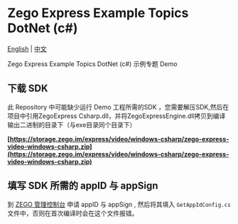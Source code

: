 # Zego Express Example Topics DotNet (c#)

[English](README.md) | [中文](README_zh.md)

Zego Express Example Topics DotNet (c#) 示例专题 Demo

## 下载 SDK

此 Repository 中可能缺少运行 Demo 工程所需的SDK ，您需要解压SDK,然后在项目中引用ZegoExpress Csharp.dll，并将ZegoExpressEngine.dll拷贝到编译输出二进制的目录下（与exe目录同个目录下）

**[https://storage.zego.im/express/video/windows-csharp/zego-express-video-windows-csharp.zip](https://storage.zego.im/express/video/windows-csharp/zego-express-video-windows-csharp.zip)**


## 填写 SDK 所需的 appID 与 appSign

到 [ZEGO 管理控制台](https://console-express.zego.im/acount/register) 申请 appID 与 appSign , 然后将其填入 `GetAppIdConfig.cs`文件中，否则在首次编译时会在这个文件报错。